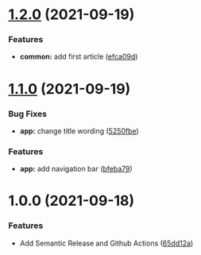 # [1.2.0](https://github.com/napatwongchr/glowing-rotary-phone/compare/v1.1.0...v1.2.0) (2021-09-19)


### Features

* **common:** add first article ([efca09d](https://github.com/napatwongchr/glowing-rotary-phone/commit/efca09d37b9c33dfe56760135f9dd84e989b5d51))

# [1.1.0](https://github.com/napatwongchr/glowing-rotary-phone/compare/v1.0.0...v1.1.0) (2021-09-19)


### Bug Fixes

* **app:** change title wording ([5250fbe](https://github.com/napatwongchr/glowing-rotary-phone/commit/5250fbebedf9a55bb8217aa238d66bf074dfde5e))


### Features

* **app:** add navigation bar ([bfeba79](https://github.com/napatwongchr/glowing-rotary-phone/commit/bfeba79acfb3432ef6f912210b83b488e8c3445c))

# 1.0.0 (2021-09-18)


### Features

* Add Semantic Release and Github Actions ([65dd12a](https://github.com/napatwongchr/glowing-rotary-phone/commit/65dd12a73aeb1e814a872b9300c370d440922041))
